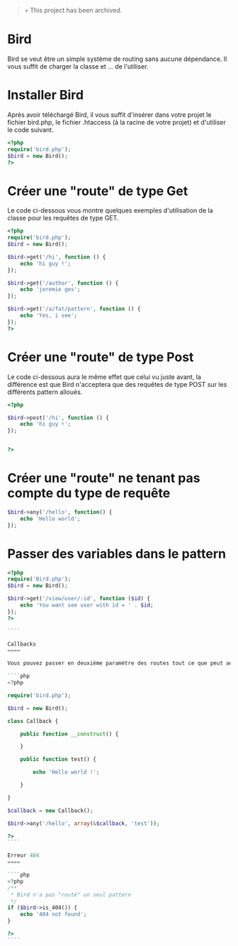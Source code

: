 > :skull: This project has been archived.

Bird
====

Bird se veut être un simple système de routing sans aucune dépendance. Il vous suffit de charger la classe et ... de l'utiliser.

Installer Bird
====

Après avoir téléchargé Bird, il vous suffit d'insérer dans votre projet le fichier bird.php, le fichier .htaccess (à la racine de votre projet) et d'utiliser le code suivant. 

````php
<?php
require('bird.php');
$bird = new Bird();
?>
````

Créer une "route" de type Get
====

Le code ci-dessous vous montre quelques exemples d'utilisation de la classe pour les requêtes de type GET.

````php
<?php
require('bird.php');
$bird = new Bird();

$bird->get('/hi', function () {
	echo 'hi guy !';
});

$bird->get('/author', function () {
	echo 'jeremie ges';
});

$bird->get('/a/fat/pattern', function () {
	echo 'Yes, i see';
});
?>
````

Créer une "route" de type Post
====

Le code ci-dessous aura le même effet que celui vu juste avant, la différence est que Bird n'acceptera que des requêtes de type POST sur les différents pattern alloués.

````php
<?php

$bird->post('/hi', function () {
	echo 'hi guy !';
});


?>
````

Créer une "route" ne tenant pas compte du type de requête
====

````php
$bird->any('/hello', function() {
	echo 'Hello world';
});
````

Passer des variables dans le pattern
====

`````php
<?php
require('Bird.php');
$bird = new Bird();

$bird->get('/view/user/:id', function ($id) {
	echo 'You want see user with id = ' . $id;
});
?>

````

Callbacks
====

Vous pouvez passer en deuxième paramètre des routes tout ce que peut accepter call_user_func_array(), ainsi il vous est possible de faire quelque chose dans ce goût là :

````php
<?php

require('bird.php');

$bird = new Bird();

class Callback {

	public function __construct() {

	}

	public function test() {

		echo 'Hello world !';

	}

}

$callback = new Callback();

$bird->any('/hello', array(&$callback, 'test'));

?>
````

Erreur 404
====

````php
<?php
/**
 * Bird n'a pas "routé" un seul pattern
 */
if ($bird->is_404()) {
	echo '404 not found';
}

?>
````
